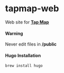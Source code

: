 # tapmap-web

Web site for [**Tap Map**](https://tapmapapp.org/)

#### Warning
Never edit files in **/public**

#### Hugo Installation 
```brew install hugo```
